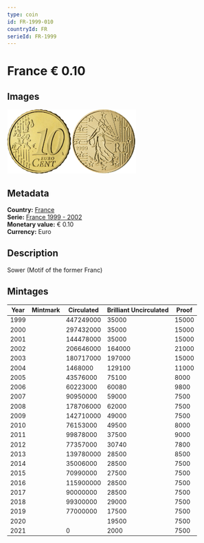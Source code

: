 ```yaml
---
type: coin
id: FR-1999-010
countryId: FR
serieId: FR-1999
---
```


# France € 0.10

## Images

<img src="../../../Images/common-2002-010.webp" height="150" alt="Front image"><img src="Images/france-1999-010.webp" height="150" alt="Back image">

## Metadata

**Country:** [France](../index.md)\
**Serie:** [France 1999 - 2002](index.md)\
**Monetary value:** € 0.10\
**Currency:** Euro

## Description

Sower (Motif of the former Franc)

## Mintages

| Year | Mintmark | Circulated | Brilliant Uncirculated | Proof |
| ---- | -------- | ---------- | ---------------------- | ----- |
| 1999 |          | 447249000 | 35000                  | 15000 |
| 2000 |          | 297432000 | 35000                  | 15000 |
| 2001 |          | 144478000 | 35000                  | 15000 |
| 2002 |          | 206646000 | 164000                 | 21000 |
| 2003 |          | 180717000 | 197000                 | 15000 |
| 2004 |          | 1468000   | 129100                 | 11000 |
| 2005 |          | 43576000  | 75100                  | 8000  |
| 2006 |          | 60223000  | 60080                  | 9800  |
| 2007 |          | 90950000  | 59000                  | 7500  |
| 2008 |          | 178706000 | 62000                  | 7500  |
| 2009 |          | 142710000 | 49000                  | 7500  |
| 2010 |          | 76153000  | 49500                  | 8000  |
| 2011 |          | 99878000  | 37500                  | 9000  |
| 2012 |          | 77357000  | 30740                  | 7800  |
| 2013 |          | 139780000 | 28500                  | 8500  |
| 2014 |          | 35006000  | 28500                  | 7500  |
| 2015 |          | 70990000  | 27500                  | 7500  |
| 2016 |          | 115900000 | 28500                  | 7500  |
| 2017 |          | 90000000  | 28500                  | 7500  |
| 2018 |          | 99300000  | 29000                  | 7500  |
| 2019 |          | 77000000  | 17500                  | 7500  |
| 2020 |          |  | 19500                  | 7500  |
| 2021 |          | 0          | 2000                   | 7500  |
